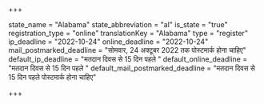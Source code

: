 +++

state_name = "Alabama"
state_abbreviation = "al"
is_state = "true"
registration_type = "online"
translationKey = "Alabama"
type = "register"
ip_deadline = "2022-10-24"
online_deadline = "2022-10-24"
mail_postmarked_deadline = "सोमवार, 24 अक्टूबर 2022 तक पोस्टमार्क होना चाहिए"
default_ip_deadline = "मतदान दिवस से 15 दिन पहले "
default_online_deadline = "मतदान दिवस से 15 दिन पहले "
default_mail_postmarked_deadline = "मतदान दिवस से 15 दिन पहले पोस्टमार्क होना चाहिए"

+++